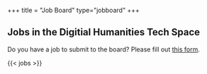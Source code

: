 +++
title = "Job Board"
type="jobboard"
+++

## Jobs in the Digitial Humanities Tech Space

Do you have a job to submit to the board? Please fill out [this form](https://forms.gle/sFefwSxSCtk9N23n7).

{{< jobs >}}